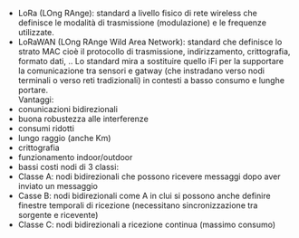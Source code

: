 * LoRa (LOng RAnge): standard a livello fisico di rete wireless che definisce le modalità di trasmissione (modulazione) e le frequenze utilizzate.
* LoRaWAN (LOng RAnge Wild Area Network): standard che definisce lo strato MAC cioè il protocollo di trasmissione, indirizzamento, crittografia, formato dati, .. Lo standard mira a sostituire quello iFi per la supportare la comunicazione tra sensori e gatway (che instradano verso nodi terminali o verso reti tradizionali) in contesti a basso consumo e lunghe portare.  
Vantaggi:
* conunicazioni bidirezionali
* buona robustezza alle interferenze
* consumi ridotti
* lungo raggio (anche Km)
* crittografia
* funzionamento indoor/outdoor
* bassi costi
 nodi di 3 classi:
* Classe A: nodi bidirezionali che possono ricevere messaggi dopo aver inviato un messaggio
* Casse B: nodi bidirezionali come A in clui si possono anche definire finestre temporali di ricezione (necessitano sincronizzazione tra sorgente e ricevente)
* Classe C: nodi bidirezionali a ricezione continua (massimo consumo)